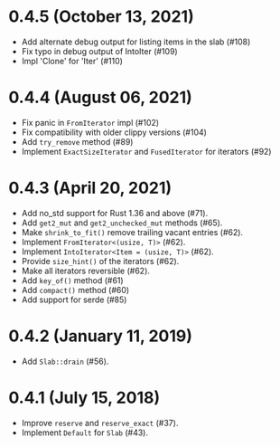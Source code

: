 # 0.4.5 (October 13, 2021)

 * Add alternate debug output for listing items in the slab (#108)
 * Fix typo in debug output of IntoIter (#109)
 * Impl 'Clone' for 'Iter' (#110)

# 0.4.4 (August 06, 2021)

* Fix panic in `FromIterator` impl (#102)
* Fix compatibility with older clippy versions (#104)
* Add `try_remove` method (#89)
* Implement `ExactSizeIterator` and `FusedIterator` for iterators (#92)

# 0.4.3 (April 20, 2021)

* Add no_std support for Rust 1.36 and above (#71).
* Add `get2_mut` and `get2_unchecked_mut` methods (#65).
* Make `shrink_to_fit()` remove trailing vacant entries (#62).
* Implement `FromIterator<(usize, T)>` (#62).
* Implement `IntoIterator<Item = (usize, T)>` (#62).
* Provide `size_hint()` of the iterators (#62).
* Make all iterators reversible (#62).
* Add `key_of()` method (#61)
* Add `compact()` method (#60)
* Add support for serde (#85)

# 0.4.2 (January 11, 2019)

* Add `Slab::drain` (#56).

# 0.4.1 (July 15, 2018)

* Improve `reserve` and `reserve_exact` (#37).
* Implement `Default` for `Slab` (#43).
